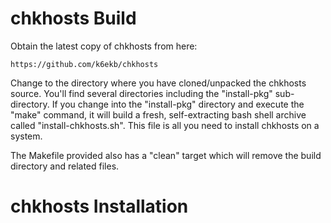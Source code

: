 chkhosts Build
==============

Obtain the latest copy of chkhosts from here:

    https://github.com/k6ekb/chkhosts

Change to the directory where you have cloned/unpacked the chkhosts
source.  You'll find several directories including the "install-pkg"
sub-directory.  If you change into the "install-pkg" directory
and execute the "make" command, it will build a fresh, self-extracting
bash shell archive called "install-chkhosts.sh".  This file is all
you need to install chkhosts on a system.

The Makefile provided also has a "clean" target which will remove the
build directory and related files.


chkhosts Installation
=====================


